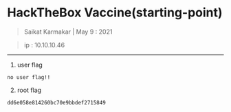 # HackTheBox Vaccine(starting-point)

> Saikat Karmakar | May 9 : 2021

> ip : 10.10.10.46

---

1. user flag
```
no user flag!!
```
2. root flag
```
dd6e058e814260bc70e9bbdef2715849
```
